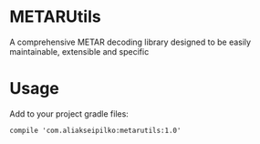 # METARUtils
A comprehensive METAR decoding library designed to be easily maintainable, extensible and specific
# Usage 
Add to your project gradle files:

    compile 'com.aliakseipilko:metarutils:1.0'
